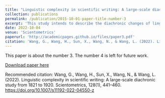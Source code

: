 ```yaml
---
title: "Linguistic complexity in scientific writing: A large‑scale diachronic study from 1821 to 1920"
collection: publications
permalink: /publication/2015-10-01-paper-title-number-3
excerpt: 'This study intends to describe the diachronic changes of linguistic complexity (i.e. overall, morphological, and syntactic complexity) in scientific writing based on Kolmogorov complexity, an information-theoretic approach. We have chosen the entire data (i.e. all the 24 text types including articles, letters, news, etc.) and two individual registers (i.e. the full texts and abstracts of articles) of Philosophical Transactions of the Royal Society of London, the world’s oldest scientific writing journal. The Mann-Kendall trend tests were used to capture diachronic changes in linguistic complexity at three complexity levels, and the Pearson correlation coefficients were calculated to investigate the relationships between the three complexity metrics. Results showed that the overall and morphological complexity of both the entire data and full texts increased from 1821 to 1920, indicating a massive lexical expansion during this 100-year period, as evidenced by more and more word form variants in scientific writing. In contrast, the syntactic complexity of the entire data and full texts declined, suggesting a gradual shift towards grammatical simplification in the evolution of scientific writing, particularly in word order rules and syntactic patterns. A trade-off effect has also been found between syntactic and morphological complexity in the entire data. In addition, concerning abstracts, the overall and morphological complexity decreased while the syntactic complexity increased. Drawing from these results, researchers can better understand the changing linguistic complexity styles in scientific writing, thus making adjustments in their writing accordingly to garner greater attention in academia.'
date: 2022-10-04
venue: 'Scientometrics'
paperurl: 'http://academicpages.github.io/files/paper3.pdf'
citation: 'Wang, G., Wang, H., Sun, X., Wang, N., & Wang, L. (2022). Linguistic complexity in scientific writing: A large-scale diachronic study from 1821 to 1920. *Scientometrics,* 128(1), 441–460. https://doi.org/10.1007/s11192-022-04550-z'
---
```

This paper is about the number 3. The number 4 is left for future work.

[Download paper here](http://academicpages.github.io/files/paper3.pdf)

Recommended citation: Wang, G., Wang, H., Sun, X., Wang, N., & Wang, L. (2022). Linguistic complexity in scientific writing: A large-scale diachronic study from 1821 to 1920. Scientometrics, 128(1), 441–460. https://doi.org/10.1007/s11192-022-04550-z
